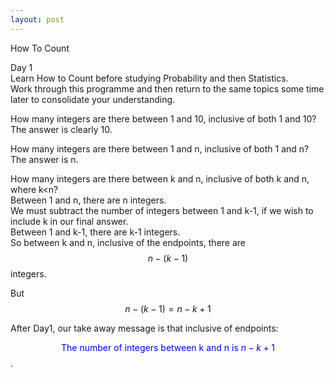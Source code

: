 ```yaml
---
layout: post
---
```


How To Count

Day 1  
Learn How to Count before studying Probability and then Statistics.  
Work through this programme and then return to the same topics some time later to consolidate your understanding.  

How many integers are there between 1 and 10, inclusive of both 1 and 10?  
The answer is clearly 10.  

How many integers are there between 1 and n, inclusive of both 1 and n?
The answer is n.  

How many integers are there between k and n, inclusive of both k and n, where k\<n?  
Between 1 and n, there are n integers.  
We must subtract the number of integers between 1 and k-1, if we wish to include k in our final answer.  
Between 1 and k-1, there are k-1 integers.  
So between k and n, inclusive of the endpoints, there are $$n-(k-1)$$ integers.  

But $$n-(k-1)=n-k+1$$  

After Day1, our take away message is that inclusive of endpoints: 

<span style="color:blue"> $$\text{The number of integers between k and n is  }n-k+1$$</span>.
